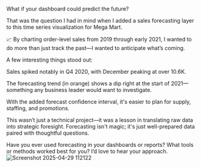What if your dashboard could predict the future?

That was the question I had in mind when I added a sales forecasting layer to this time series visualization for Mega Mart.

📈 By charting order-level sales from 2019 through early 2021, I wanted to do more than just track the past—I wanted to anticipate what’s coming.

A few interesting things stood out:

Sales spiked notably in Q4 2020, with December peaking at over 10.6K.

The forecasting trend (in orange) shows a dip right at the start of 2021—something any business leader would want to investigate.

With the added forecast confidence interval, it's easier to plan for supply, staffing, and promotions.

This wasn’t just a technical project—it was a lesson in translating raw data into strategic foresight. Forecasting isn't magic; it's just well-prepared data paired with thoughtful questions.

Have you ever used forecasting in your dashboards or reports? What tools or methods worked best for you? I’d love to hear your approach.
![Screenshot 2025-04-29 112122](https://github.com/user-attachments/assets/9e30dfa8-c876-453d-8167-c66e85f2897f)

